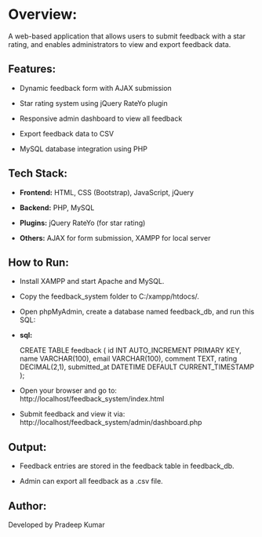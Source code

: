 # Overview:

A web-based application that allows users to submit feedback with a star rating, and enables administrators to view and export feedback data.

## Features:

- Dynamic feedback form with AJAX submission
  
- Star rating system using jQuery RateYo plugin
  
- Responsive admin dashboard to view all feedback
  
- Export feedback data to CSV
  
- MySQL database integration using PHP

## Tech Stack:

- **Frontend:** HTML, CSS (Bootstrap), JavaScript, jQuery
  
- **Backend:** PHP, MySQL
  
- **Plugins:** jQuery RateYo (for star rating)
  
- **Others:** AJAX for form submission, XAMPP for local server

## How to Run:

- Install XAMPP and start Apache and MySQL.
  
- Copy the feedback_system folder to C:/xampp/htdocs/.
  
- Open phpMyAdmin, create a database named feedback_db, and run this SQL:
  
- **sql:**

  CREATE TABLE feedback (
      id INT AUTO_INCREMENT PRIMARY KEY,
      name VARCHAR(100),
      email VARCHAR(100),
      comment TEXT,
      rating DECIMAL(2,1),
      submitted_at DATETIME DEFAULT CURRENT_TIMESTAMP
  );
- Open your browser and go to:
  http://localhost/feedback_system/index.html
  
- Submit feedback and view it via:
  http://localhost/feedback_system/admin/dashboard.php

## Output:

- Feedback entries are stored in the feedback table in feedback_db.
  
- Admin can export all feedback as a .csv file.

## Author:

  Developed by Pradeep Kumar
